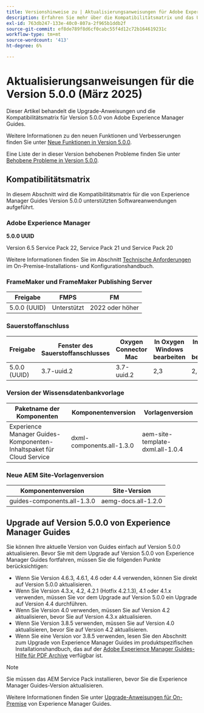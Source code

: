 ```yaml
---
title: Versionshinweise zu | Aktualisierungsanweisungen für Adobe Experience Manager Guides Version 5.0.0
description: Erfahren Sie mehr über die Kompatibilitätsmatrix und das Upgrade auf Version 5.0.0 von Adobe Experience Manager Guides.
exl-id: 763db247-133e-40c0-807a-2f965b1ddb2f
source-git-commit: ef8de789f8d6cf0cabc55f4d12c72b164619231c
workflow-type: tm+mt
source-wordcount: '413'
ht-degree: 6%

---
```


# Aktualisierungsanweisungen für die Version 5.0.0 (März 2025)

Dieser Artikel behandelt die Upgrade-Anweisungen und die Kompatibilitätsmatrix für Version 5.0.0 von Adobe Experience Manager Guides.

Weitere Informationen zu den neuen Funktionen und Verbesserungen finden Sie unter [Neue Funktionen in Version 5.0.0](../release-info/whats-new-5-0-0.md).

Eine Liste der in dieser Version behobenen Probleme finden Sie unter [Behobene Probleme in Version 5.0.0](../release-info/fixed-issues-5-0-0.md).

## Kompatibilitätsmatrix

In diesem Abschnitt wird die Kompatibilitätsmatrix für die von Experience Manager Guides Version 5.0.0 unterstützten Softwareanwendungen aufgeführt.

### Adobe Experience Manager

**5.0.0 UUID**

Version 6.5 Service Pack 22, Service Pack 21 und Service Pack 20

Weitere Informationen finden Sie im Abschnitt [Technische Anforderungen](../install-guide/download-install-technical-requirements.md) im On-Premise-Installations- und Konfigurationshandbuch.

### FrameMaker und FrameMaker Publishing Server

| Freigabe | FMPS | FM |
| --- | --- | --- |
| 5.0.0 (UUID) | Unterstützt | 2022 oder höher |

### Sauerstoffanschluss

| Freigabe | Fenster des Sauerstoffanschlusses | Oxygen Connector Mac | In Oxygen Windows bearbeiten | In Oxygen Mac bearbeiten |
| --- | --- | --- |--- |--- |
| 5.0.0 (UUID) | 3.7-uuid.2 | 3.7-uuid.2 | 2,3 | 2,3 |

### Version der Wissensdatenbankvorlage

| Paketname der Komponenten | Komponentenversion | Vorlagenversion |
|---|---|---|
| Experience Manager Guides-Komponenten-Inhaltspaket für Cloud Service | dxml-components.all-1.3.0 | aem-site-template-dxml.all-1.0.4 |

### Neue AEM Site-Vorlagenversion


| Komponentenversion | Site-Version |
|---|---|
| guides-components.all-1.3.0 | aemg-docs.all-1.2.0 |


## Upgrade auf Version 5.0.0 von Experience Manager Guides

Sie können Ihre aktuelle Version von Guides einfach auf Version 5.0.0 aktualisieren. Bevor Sie mit dem Upgrade auf Version 5.0.0 von Experience Manager Guides fortfahren, müssen Sie die folgenden Punkte berücksichtigen:

- Wenn Sie Version 4.6.3, 4.6.1, 4.6 oder 4.4 verwenden, können Sie direkt auf Version 5.0.0 aktualisieren.
- Wenn Sie Version 4.3.x, 4.2, 4.2.1 (Hotfix 4.2.1.3), 4.1 oder 4.1.x verwenden, müssen Sie vor dem Upgrade auf Version 5.0.0 ein Upgrade auf Version 4.4 durchführen.
- Wenn Sie Version 4.0 verwenden, müssen Sie auf Version 4.2 aktualisieren, bevor Sie auf Version 4.3.x aktualisieren.
- Wenn Sie Version 3.8.5 verwenden, müssen Sie auf Version 4.0 aktualisieren, bevor Sie auf Version 4.2 aktualisieren.
- Wenn Sie eine Version vor 3.8.5 verwenden, lesen Sie den Abschnitt zum Upgrade von Experience Manager Guides im produktspezifischen Installationshandbuch, das auf der [Adobe Experience Manager Guides-Hilfe für PDF Archive](https://helpx.adobe.com/de/xml-documentation-for-experience-manager/archive.html) verfügbar ist.

>[!NOTE]
>
>Sie müssen das AEM Service Pack installieren, bevor Sie die Experience Manager Guides-Version aktualisieren.

Weitere Informationen finden Sie unter [Upgrade-Anweisungen für On-Premise](../install-guide/upgrade-xml-documentation.md) von Experience Manager Guides.
